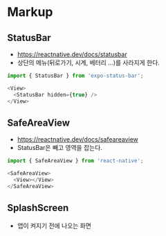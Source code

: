 # Markup

## StatusBar
* https://reactnative.dev/docs/statusbar
* 상단의 메뉴(뒤로가기, 시계, 베터리 ...)를 사라지게 한다.
```js
import { StatusBar } from 'expo-status-bar';

<View>
  <StatusBar hidden={true} />
</View>
```

## SafeAreaView
* https://reactnative.dev/docs/safeareaview
* StatusBar은 빼고 영역을 잡는다.
<!-- * iOSX 노치(Notch Design) 부분 -->
```js
import { SafeAreaView } from 'react-native';

<SafeAreaView>
  <View></View>
</SafeAreaView>
```

## SplashScreen
* 앱이 켜지기 전에 나오는 화면
